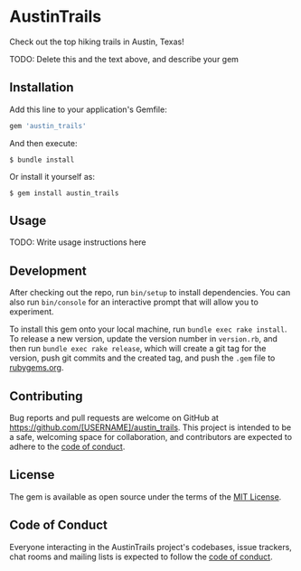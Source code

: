 # AustinTrails

Check out the top hiking trails in Austin, Texas!

TODO: Delete this and the text above, and describe your gem

## Installation

Add this line to your application's Gemfile:

```ruby
gem 'austin_trails'
```

And then execute:

    $ bundle install

Or install it yourself as:

    $ gem install austin_trails

## Usage

TODO: Write usage instructions here

## Development

After checking out the repo, run `bin/setup` to install dependencies. You can also run `bin/console` for an interactive prompt that will allow you to experiment.

To install this gem onto your local machine, run `bundle exec rake install`. To release a new version, update the version number in `version.rb`, and then run `bundle exec rake release`, which will create a git tag for the version, push git commits and the created tag, and push the `.gem` file to [rubygems.org](https://rubygems.org).

## Contributing

Bug reports and pull requests are welcome on GitHub at https://github.com/[USERNAME]/austin_trails. This project is intended to be a safe, welcoming space for collaboration, and contributors are expected to adhere to the [code of conduct](https://github.com/[USERNAME]/austin_trails/blob/master/CODE_OF_CONDUCT.md).

## License

The gem is available as open source under the terms of the [MIT License](https://opensource.org/licenses/MIT).

## Code of Conduct

Everyone interacting in the AustinTrails project's codebases, issue trackers, chat rooms and mailing lists is expected to follow the [code of conduct](https://github.com/[USERNAME]/austin_trails/blob/master/CODE_OF_CONDUCT.md).
